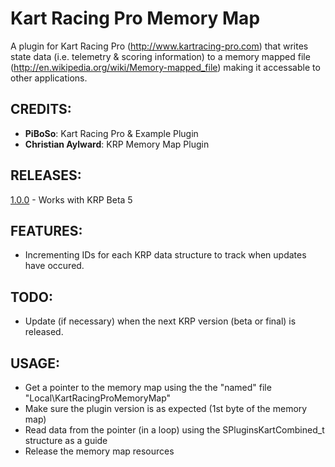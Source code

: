 Kart Racing Pro Memory Map
=============

A plugin for Kart Racing Pro (http://www.kartracing-pro.com) that writes state data (i.e. telemetry & scoring information) to a memory mapped file (http://en.wikipedia.org/wiki/Memory-mapped_file) making it accessable to other applications.

CREDITS:
--------
   * **PiBoSo**:  Kart Racing Pro & Example Plugin
   * **Christian Aylward**: KRP Memory Map Plugin

RELEASES:
--------
<a href="https://github.com/OS-Chris/krp-memory-map-plugin/downloads">1.0.0</a> - Works with KRP Beta 5

FEATURES:
--------
   * Incrementing IDs for each KRP data structure to track when updates have occured.

TODO:
-------
   * Update (if necessary) when the next KRP version (beta or final) is released.

USAGE:
--------
   * Get a pointer to the memory map using the the "named" file "Local\KartRacingProMemoryMap"
   * Make sure the plugin version is as expected (1st byte of the memory map)
   * Read data from the pointer (in a loop) using the SPluginsKartCombined_t structure as a guide
   * Release the memory map resources


